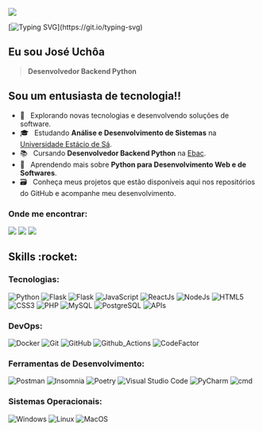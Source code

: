 ![](https://komarev.com/ghpvc/?username=jose-uchoa&color=FF7F50)

[![Typing SVG](https://readme-typing-svg.herokuapp.com?font=Titillium+Web&size=26&color=F37021&vCenter=true&multiline=true&width=500&lines=Seja+bem-vindo(a)+ao+meu+perfil+GitHub!)](https://git.io/typing-svg)

## Eu sou José Uchôa
> **Desenvolvedor Backend Python**

## Sou um entusiasta de tecnologia!!

- 📓 &nbsp; Explorando novas tecnologias e desenvolvendo soluções de software.
- 🎓 &nbsp; Estudando **Análise e Desenvolvimento de Sistemas** na <a href="https://estacio.br" target="blank">Universidade Estácio de Sá</a>.
- 📚 &nbsp; Cursando **Desenvolvedor Backend Python** na <a href="https://ebac.art.br/" target="blank">Ebac</a>.
- 🌱 &nbsp; Aprendendo mais sobre **Python para Desenvolvimento Web e de Softwares**.
- 🗃️ &nbsp; Conheça meus projetos que estão disponíveis aqui nos repositórios do GitHub e acompanhe meu desenvolvimento.

### Onde me encontrar:
           
<div>
<a href="https://www.linkedin.com/in/jose-uchoa" target="blank"><img src="https://img.shields.io/badge/-LinkedIn-444444?style=flat&logo=linkedin&logoColor=white" target="blank"></a>
<a href="https://uchoatech.com" target="blank"><img src="https://custom-icon-badges.demolab.com/badge/-uchoatech.com-444444?style=flat&logo=favicon-uchoatech" target="blank"></a>
<a href = "mailto:j-uchoa@hotmail.com"><img src="https://custom-icon-badges.demolab.com/badge/Email-444444?style=flat&logo=mail&logoColor=white" target="blank"></a>
</div>

<h2> Skills :rocket: </h2>

### Tecnologias:

![Python](https://img.shields.io/badge/-Python-444444?style=flat&logo=python)
![Flask](https://img.shields.io/badge/-Django-444444?style=flat&logo=django)
![Flask](https://img.shields.io/badge/-Flask-444444?style=flat&logo=flask&logoColor=fff)
![JavaScript](https://img.shields.io/badge/-JavaScript-444444?style=flat&logo=javascript)
![ReactJs](https://custom-icon-badges.demolab.com/badge/-React.js-444444?logo=reactjs)
![NodeJs](https://custom-icon-badges.demolab.com/badge/-Node.js-444444?logo=nodejs&logoColor=f7df1f)
![HTML5](https://img.shields.io/badge/-HTML5-444444?style=flat&logo=HTML5)
![CSS3](https://img.shields.io/badge/-CSS3-444444?style=flat&logo=CSS3&logoColor=1572B6)
![PHP](https://img.shields.io/badge/-PHP-444444?style=flat&logo=php)
![MySQL](https://custom-icon-badges.demolab.com/badge/-MySQL-444444?logo=mysqldb)
![PostgreSQL](https://custom-icon-badges.demolab.com/badge/-PostgreSQL-444444?logo=postgres)
![APIs](https://custom-icon-badges.demolab.com/badge/-REST%20API-444444?logo=rest-api)

### DevOps:

![Docker](https://img.shields.io/badge/-Docker-444444?style=flat&logo=docker&logoColor=1572B6)
![Git](https://img.shields.io/badge/-Git-444444?style=flat&logo=git)
![GitHub](https://img.shields.io/badge/-GitHub-444444?style=flat&logo=github)
![Github_Actions](https://img.shields.io/badge/-GitHub_Actions-444444?style=flat&logo=github-actions)
![CodeFactor](https://img.shields.io/badge/-CodeFactor-444444?style=flat&logo=codefactor)

### Ferramentas de Desenvolvimento:

![Postman](https://img.shields.io/badge/-Postman-444444?style=flat&logo=postman)
![Insomnia](https://img.shields.io/badge/-Insomnia-444444?style=flat&logo=insomnia)
![Poetry](https://img.shields.io/badge/-Poetry-444444?style=flat&logo=poetry)
![Visual Studio Code](https://img.shields.io/badge/-Visual%20Studio%20Code-444444?style=flat&logo=visual-studio-code&logoColor=007ACC)
![PyCharm](https://img.shields.io/badge/-PyCharm-444444?style=flat&logo=pycharm&logoColor=gold)
![cmd](https://custom-icon-badges.demolab.com/badge/-Command_Line-444444?logo=cmd)

### Sistemas Operacionais:

![Windows](https://img.shields.io/badge/-Windows-444444?style=flat&logo=windows)
![Linux](https://img.shields.io/badge/-Linux-444444?style=flat&logo=linux)
![MacOS](https://img.shields.io/badge/-MacOS-444444?style=flat&logo=macos)

